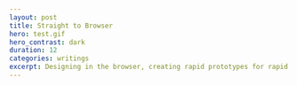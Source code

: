 ```yaml
---
layout: post
title: Straight to Browser
hero: test.gif
hero_contrast: dark
duration: 12
categories: writings
excerpt: Designing in the browser, creating rapid prototypes for rapid development.
---
```

